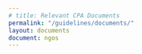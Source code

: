 ```yaml
---
# title: Relevant CPA Documents
permalink: "/guidelines/documents/"
layout: documents
document: ngos
---
```


